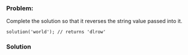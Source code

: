 ### Problem:
<p>Complete the solution so that it reverses the string value passed into it. </p>
<pre><code class="language-javascript">solution(<span class="hljs-string">&apos;world&apos;</span>); <span class="hljs-comment">// returns &apos;dlrow&apos;</span></code></pre>
<pre style="display: none;"><code class="language-coffeescript">solution(<span class="hljs-string">&apos;world&apos;</span>) <span class="hljs-comment"># returns &apos;dlrow&apos;</span></code></pre>
<pre style="display: none;"><code class="language-ruby">solution(<span class="hljs-string">&apos;world&apos;</span>) <span class="hljs-comment"># returns &apos;dlrow&apos;</span></code></pre>
<pre style="display: none;"><code class="language-python">solution(<span class="hljs-string">&apos;world&apos;</span>) <span class="hljs-comment"># returns &apos;dlrow&apos;</span></code></pre>
<pre style="display: none;"><code class="language-dart">solution(<span class="hljs-string">&apos;world&apos;</span>); <span class="hljs-comment">// returns &apos;dlrow&apos;</span></code></pre>
<pre style="display: none;"><code class="language-php">solution(<span class="hljs-string">&quot;world&quot;</span>); <span class="hljs-comment">// returns &quot;dlrow&quot;</span></code></pre>
<pre style="display: none;"><code class="language-csharp">Kata.Solution(<span class="hljs-string">&quot;world&quot;</span>) <span class="hljs-comment">//returns &quot;dlrow&quot;</span></code></pre>
<pre style="display: none;"><code class="language-java">Kata.solution(<span class="hljs-string">&quot;world&quot;</span>) <span class="hljs-comment">//returns &quot;dlrow&quot;</span></code></pre>
<pre style="display: none;"><code class="language-scala"><span class="hljs-type">Kata</span>.solution(<span class="hljs-string">&quot;world&quot;</span>) <span class="hljs-comment">//returns &quot;dlrow&quot;</span></code></pre>
<pre style="display: none;"><code class="language-haskell"><span class="hljs-title">solution</span> <span class="hljs-string">&quot;world&quot;</span> <span class="hljs-comment">-- returns &quot;dlrow&quot;</span></code></pre>
<pre style="display: none;"><code class="language-rust">solution(<span class="hljs-string">&quot;world&quot;</span>) <span class="hljs-comment">// returns &quot;dlrow&quot;</span></code></pre>
<pre style="display: none;"><code class="language-go">Solution(<span class="hljs-string">&quot;world&quot;</span>) <span class="hljs-comment">// returns &quot;dlrow&quot;</span></code></pre>
<pre style="display: none;"><code class="language-groovy">Kata.reverse(<span class="hljs-string">&quot;world&quot;</span>) <span class="hljs-comment">//returns &quot;dlrow&quot;</span></code></pre>
<pre style="display: none;"><code class="language-racket">(<span class="hljs-name">solution</span> <span class="hljs-string">&quot;world&quot;</span>) <span class="hljs-comment">;; returns &quot;dlrow&quot;</span></code></pre>
<pre style="display: none;"><code class="language-typescript">solution(<span class="hljs-string">&apos;world&apos;</span>); <span class="hljs-comment">// returns &apos;dlrow&apos;</span></code></pre>

### Solution